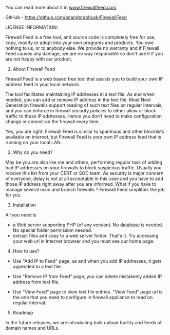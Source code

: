 You can read more about it in www.firewallfeed.com. 

GitHub - https://github.com/anandprabhusk/FirewallFeed

LICENSE INFORMATION:

Firewall Feed is a free tool, and source code is completely free for use, copy, modify or adopt into your own programs and products. You owe nothing to us, or to anybody else.
We provide no warranty and if Firewall Feed causes any damage, we are no way responsible so don’t use it if you are not happy with our product.

1. About Firewall Feed

Firewall Feed is a web based free tool that assists you to build your own IP address feed in your local network. 

The tool facilitates maintaining IP addresses in a text file. As and when needed, you can add or remove IP address in the text file. 
Most Next Generation firewalls support reading of such text files on regular intervals, and you can enforce in firewall security policies to either allow or block traffic to these IP addresses. 
Hence you don’t need to make configuration change or commit on the firewall every time.

Yes, you are right. Firewall Feed is similar to spamhaus and other blocklists available on internet, but Firewall Feed is your own IP address feed that is running on your local LAN.


2. Why do you need?

May be you are also like me and others, performing regular task of adding bad IP addresses on your firewalls to block suspicious traffic. 
Usually you receive this list from your CERT or SOC team. As security is major concern of everyone, delay is not at all acceptable in this case and you have to add those IP address right away after you are informed. 
What if you have to manage several main and branch firewalls ? Firewall Feed simplifies the job for you.


3. Installation

All you need is 
- a Web server supporting PHP (of any version). No database is needed. No special folder permission needed.
- extract files and copy to a web server folder.
That's it. 
Try accessing your web url in Internet browser and you must see our home page.


4. How to use?

* Use "Add IP to Feed" page, as and when you add IP addresses, it gets appended to a text file.

* Use "Remove IP from Feed" page, you can delete mistakenly added IP address from text file.

* Use "View Feed" page to view text file entries. "View Feed" page url is the one that you need to configure in firewall appliance to read on regular interval.


5. Roadmap

In the future releases, we are introducing bulk upload facility and feeds of domain names and URLs.
